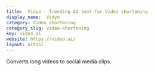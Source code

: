 ```yaml
---
title:  Vidyo - Trending AI tool for Video shortening
display_name:  Vidyo
category: Video shortening
category_slug: video-shortening
key: vidyo_ai
website: https://vidyo.ai/
layout: aitool
---
```


Converts long videos to social media clips.
